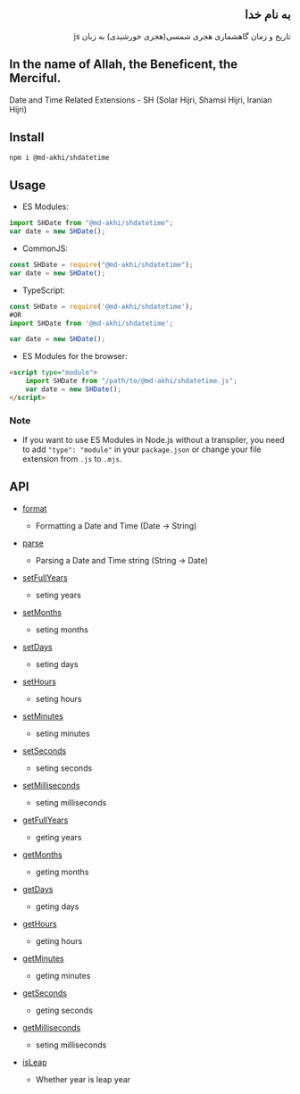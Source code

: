 <div dir=rtl>
  
## به نام خدا

تاریخ و زمان گاهشماری هجری شمسی(هجری خورشیدی) به زبان js

</div>

## In the name of Allah, the Beneficent, the Merciful.

Date and Time Related Extensions - SH (Solar Hijri, Shamsi Hijri, Iranian Hijri)

## Install

```shell
npm i @md-akhi/shdatetime
```

## Usage

- ES Modules:

```javascript
import SHDate from "@md-akhi/shdatetime";
var date = new SHDate();
```

- CommonJS:

```javascript
const SHDate = require("@md-akhi/shdatetime");
var date = new SHDate();
```

- TypeScript:

```TypeScript
const SHDate = require('@md-akhi/shdatetime');
#OR
import SHDate from '@md-akhi/shdatetime';

var date = new SHDate();
```

- ES Modules for the browser:

```html
<script type="module">
	import SHDate from "/path/to/@md-akhi/shdatetime.js";
	var date = new SHDate();
</script>
```

### Note

- If you want to use ES Modules in Node.js without a transpiler, you need to add `"type": "module"` in your `package.json` or change your file extension from `.js` to `.mjs`.

## API

- [format](#format)

  - Formatting a Date and Time (Date -> String)

- [parse](#parse)

  - Parsing a Date and Time string (String -> Date)

- [setFullYears](#setyearsdateobj-years)

  - seting years

- [setMonths](#setmonths)

  - seting months

- [setDays](#setdays)

  - seting days

- [setHours](#sethours)

  - seting hours

- [setMinutes](#setminutes)

  - seting minutes

- [setSeconds](#setseconds)

  - seting seconds

- [setMilliseconds](#setmilliseconds)

  - seting milliseconds

- [getFullYears](#getyearsdateobj-years)

  - geting years

- [getMonths](#getmonths)

  - geting months

- [getDays](#getdays)

  - geting days

- [getHours](#gethours)

  - geting hours

- [getMinutes](#getminutes)

  - geting minutes

- [getSeconds](#getseconds)

  - geting seconds

- [getMilliseconds](#getmilliseconds)

  - seting milliseconds

- [isLeap](#isleap)

  - Whether year is leap year
